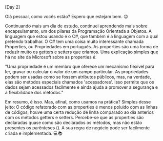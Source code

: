 [Day 2]

Olá pessoal, como vocês estão? Espero que estejam bem. 😊

Continuando mais um dia de estudo, continuei aprendendo mais sobre encapsulamento, um dos pilares da Programação Orientada a Objetos. A linguagem que estou usando é o C#, que também é a linguagem com a qual pretendo trabalhar. O C# tem uma coisa muito interessante chamada Properties, ou Propriedades em português. As properties são uma forma de reduzir muito os getters e setters que criamos. Uma explicação simples que há no site da Microsoft sobre as properties é:

"Uma propriedade é um membro que oferece um mecanismo flexível para ler, gravar ou calcular o valor de um campo particular. As propriedades podem ser usadas como se fossem atributos públicos, mas, na verdade, elas são métodos especiais chamados 'acessadores'. Isso permite que os dados sejam acessados facilmente e ainda ajuda a promover a segurança e a flexibilidade dos métodos."

Em resumo, é isso. Mas, afinal, como usamos na prática? Simples desse jeito: O código refatorado com as properties é menos poluido com as linhas de códigos, houve uma certa redução de linha comparado ao dia anterios com os métodos getters e setters. Percebe-se que as properties são declaradas quase como são declarados os métodos, mas não estão presentes os parênteses (). A sua regra de negócio pode ser facilmente criada e implementada. 💻📚
